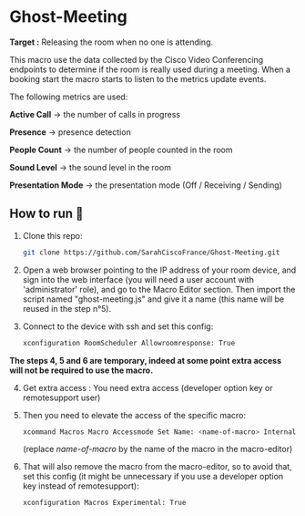 # Ghost-Meeting
**Target :** Releasing the room when no one is attending.

This macro use the data collected by the Cisco Video Conferencing endpoints to determine if the room is really used during a meeting. When a booking start the macro starts to listen to the metrics update events.

The following metrics are used: 

**Active Call**       -> the number of calls in progress

**Presence**         -> presence detection

**People Count**      -> the number of people counted in the room

**Sound Level**       -> the sound level in the room

**Presentation Mode** -> the presentation mode (Off / Receiving / Sending)

## How to run 🔨

1. Clone this repo:

    ```sh
    git clone https://github.com/SarahCiscoFrance/Ghost-Meeting.git
    ```


2. Open a web browser pointing to the IP address of your room device, and sign into the web interface (you will need a user account with 'administrator' role), and go to the Macro Editor section. Then import the script named "ghost-meeting.js" and give it a name (this name will be reused in the step n°5).

3. Connect to the device with ssh and set this config:
    ```sh
    xconfiguration RoomScheduler Allowroomresponse: True
    ```

**The steps 4, 5 and 6 are temporary, indeed at some point extra access will not be required to use the macro.**

4. Get extra access : You need extra access (developer option key or remotesupport user)

5. Then you need to elevate the access of the specific macro:

    ```sh
    xcommand Macros Macro Accessmode Set Name: <name-of-macro> Internal: True
    ```
    (replace *name-of-macro* by the name of the macro in the macro-editor)

6. That will also remove the macro from the macro-editor, so to avoid that, set this config (it might be unnecessary if you use a developer option key instead of remotesupport):

    ```sh
    xconfiguration Macros Experimental: True
    ```
